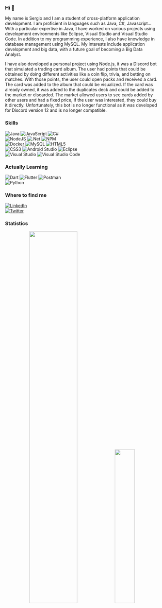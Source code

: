 ### Hi 👋

<!--
**sergiotorres262/sergiotorres262** is a ✨ _special_ ✨ repository because its `README.md` (this file) appears on your GitHub profile.-->

My name is Sergio and I am a student of cross-platform application development. I am proficient in languages such as Java, C#, Javascript... With a particular expertise in Java, I have worked on various projects using development environments like Eclipse, Visual Studio and Visual Studio Code. In addition to my programming experience, I also have knowledge in database management using MySQL. My interests include application development and big data, with a future goal of becoming a Big Data Analyst.

I have also developed a personal project using Node.js, it was a Discord bot that simulated a trading card album. The user had points that could be obtained by doing different activities like a coin flip, trivia, and betting on matches. With those points, the user could open packs and received a card. The card was added to the album that could be visualized. If the card was already owned, it was added to the duplicates deck and could be added to the market or discarded. The market allowed users to see cards added by other users and had a fixed price, if the user was interested, they could buy it directly. Unfortunately, this bot is no longer functional as it was developed for Discord version 12 and is no longer compatible.

### Skills

![Java](https://img.shields.io/badge/java-%23ED8B00.svg?style=for-the-badge&logo=java&logoColor=white)
![JavaScript](https://img.shields.io/badge/javascript-%23323330.svg?style=for-the-badge&logo=javascript&logoColor=%23F7DF1E)
![C#](https://img.shields.io/badge/c%23-%23239120.svg?style=for-the-badge&logo=c-sharp&logoColor=white)
</br>
![NodeJS](https://img.shields.io/badge/node.js-6DA55F?style=for-the-badge&logo=node.js&logoColor=white)
![.Net](https://img.shields.io/badge/.NET-5C2D91?style=for-the-badge&logo=.net&logoColor=white)
![NPM](https://img.shields.io/badge/NPM-%23000000.svg?style=for-the-badge&logo=npm&logoColor=white)
</br>
![Docker](https://img.shields.io/badge/docker-%230db7ed.svg?style=for-the-badge&logo=docker&logoColor=white)
![MySQL](https://img.shields.io/badge/mysql-%2300f.svg?style=for-the-badge&logo=mysql&logoColor=white)
![HTML5](https://img.shields.io/badge/html5-%23E34F26.svg?style=for-the-badge&logo=html5&logoColor=white)
</br>
![CSS3](https://img.shields.io/badge/css3-%231572B6.svg?style=for-the-badge&logo=css3&logoColor=white)
![Android Studio](https://img.shields.io/badge/Android%20Studio-3DDC84.svg?style=for-the-badge&logo=android-studio&logoColor=white)
![Eclipse](https://img.shields.io/badge/Eclipse-FE7A16.svg?style=for-the-badge&logo=Eclipse&logoColor=white)
</br>
![Visual Studio](https://img.shields.io/badge/Visual%20Studio-5C2D91.svg?style=for-the-badge&logo=visual-studio&logoColor=white)
![Visual Studio Code](https://img.shields.io/badge/Visual%20Studio%20Code-0078d7.svg?style=for-the-badge&logo=visual-studio-code&logoColor=white)

### Actually Learning
![Dart](https://img.shields.io/badge/dart-%230175C2.svg?style=for-the-badge&logo=dart&logoColor=white)
![Flutter](https://img.shields.io/badge/Flutter-%2302569B.svg?style=for-the-badge&logo=Flutter&logoColor=white)
![Postman](https://img.shields.io/badge/Postman-FF6C37?style=for-the-badge&logo=postman&logoColor=white)
</br>
![Python](https://img.shields.io/badge/python-3670A0?style=for-the-badge&logo=python&logoColor=ffdd54)

### Where to find me
[![LinkedIn](https://img.shields.io/badge/linkedin-%230077B5.svg?style=for-the-badge&logo=linkedin&logoColor=white)](https://linkedin.com/in/sergio-ojeda-torres/)
</br>
[![Twitter](https://img.shields.io/badge/Twitter-%231DA1F2.svg?style=for-the-badge&logo=Twitter&logoColor=white)](https://twitter.com/Sergitest_)


### Statistics   

<p align="center">
    <img width="56%" src="https://github-readme-stats.vercel.app/api?username=sergiotorres262&layout=compact&theme=tokyonight&hide_border=true&count_private=true&show_icons=true"/>
    <img width="36%" src="https://github-readme-stats.vercel.app/api/top-langs/?username=sergiotorres262&layout=compact&theme=tokyonight&hide_border=true&count_private=true&show_icons=true&langs_count=10"/>
</p>


